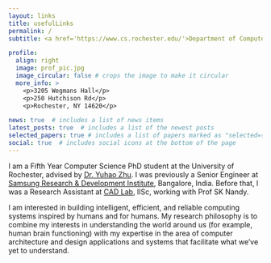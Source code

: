 ```yaml
---
layout: links
title: usefulLinks
permalink: /
subtitle: <a href='https://www.cs.rochester.edu/'>Department of Computer Science, University of Rochester</a>.

profile:
  align: right
  image: prof_pic.jpg
  image_circular: false # crops the image to make it circular
  more_info: >
    <p>3205 Wegmans Hall</p>
    <p>250 Hutchison Rd</p>
    <p>Rochester, NY 14620</p>

news: true  # includes a list of news items
latest_posts: true  # includes a list of the newest posts
selected_papers: true # includes a list of papers marked as "selected={true}"
social: true  # includes social icons at the bottom of the page
---
```

I am a Fifth Year Computer Science PhD student at the University of Rochester, advised by <a href='https://yuhaozhu.com/'>Dr. Yuhao Zhu</a>. I was previously a Senior Engineer at <a href='https://research.samsung.com/sri-b'>Samsung Research & Development Institute</a>, Bangalore, India. Before that, I was a Research Assistant at <a href='https://cadl.iisc.ernet.in/'>CAD Lab</a>, IISc, working with Prof SK Nandy.

I am interested in building intelligent, efficient, and reliable computing systems inspired by humans and for humans. My research philosophy is to combine my interests in understanding the world around us (for example, human brain functioning) with my expertise in the area of computer architecture and design applications and systems that facilitate what we’ve yet to understand.

<!---My [research interest](/Blog/research_int/Refined_Research Interest.html) lies in Computer Architecture with current emphasis on designing efficient systems for emerging applications like Deep Neural Networks, Genomic Sequencing etc. In my pursuit of getting acquainted with various approaches taken towards hardware ?accelerators for machine learning workloads, I have reviewed a few articles and have been keeping their short-summaries (reviews) here.--->
